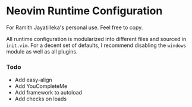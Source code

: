 # Neovim Runtime Configuration

For Ramith Jayatilleka's personal use. Feel free to copy.

All runtime configuration is modularized into different files and sourced in
`init.vim`. For a decent set of defaults, I recommend disabling the `windows`
module as well as all plugins.

### Todo

- Add easy-align
- Add YouCompleteMe
- Add framework to autoload
- Add checks on loads
